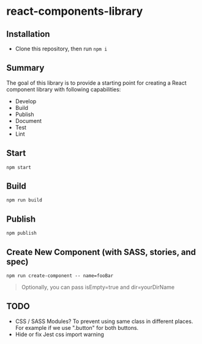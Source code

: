 # react-components-library

## Installation

- Clone this repository, then run `npm i`

## Summary

The goal of this library is to provide a starting point for creating a React component library with following capabilities:

- Develop
- Build
- Publish
- Document
- Test
- Lint

## Start

`npm start`

## Build

`npm run build`

## Publish

`npm publish`

## Create New Component (with SASS, stories, and spec)

`npm run create-component -- name=fooBar`

> Optionally, you can pass isEmpty=true and dir=yourDirName

## TODO

- CSS / SASS Modules? To prevent using same class in different places. For example if we use ".button" for both buttons.
- Hide or fix Jest css import warning
